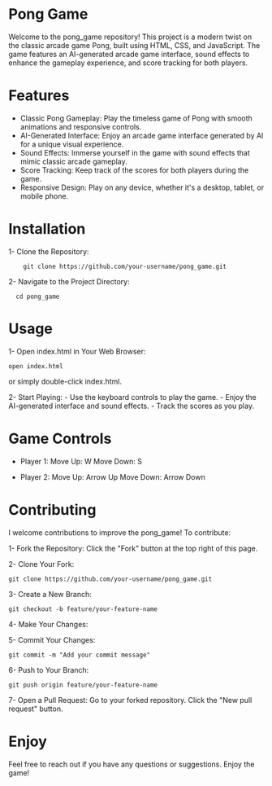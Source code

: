 # Pong Game

Welcome to the pong_game repository! This project is a modern twist on the classic arcade game Pong, built using HTML, CSS, and JavaScript. The game features an AI-generated arcade game interface, sound effects to enhance the gameplay experience, and score tracking for both players.

# Features

- Classic Pong Gameplay: Play the timeless game of Pong with smooth animations and responsive controls.
- AI-Generated Interface: Enjoy an arcade game interface generated by AI for a unique visual experience.
- Sound Effects: Immerse yourself in the game with sound effects that mimic classic arcade gameplay.
- Score Tracking: Keep track of the scores for both players during the game.
- Responsive Design: Play on any device, whether it's a desktop, tablet, or mobile phone.

# Installation

1- Clone the Repository:

        git clone https://github.com/your-username/pong_game.git

2- Navigate to the Project Directory:

      cd pong_game

# Usage

1- Open index.html in Your Web Browser:

    open index.html

or simply double-click index.html.

2- Start Playing:
    - Use the keyboard controls to play the game.
    - Enjoy the AI-generated interface and sound effects.
    - Track the scores as you play.

# Game Controls

- Player 1:
      Move Up: W
      Move Down: S
  
- Player 2:
      Move Up: Arrow Up
      Move Down: Arrow Down

# Contributing

I welcome contributions to improve the pong_game! To contribute:

1- Fork the Repository:
    Click the "Fork" button at the top right of this page.

2- Clone Your Fork:

    git clone https://github.com/your-username/pong_game.git

3- Create a New Branch:

    git checkout -b feature/your-feature-name

4- Make Your Changes:

5- Commit Your Changes:

    git commit -m "Add your commit message"

6- Push to Your Branch:

    git push origin feature/your-feature-name

7- Open a Pull Request:
    Go to your forked repository.
    Click the "New pull request" button.
    
# Enjoy

Feel free to reach out if you have any questions or suggestions. Enjoy the game!
